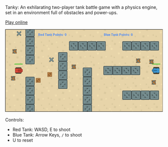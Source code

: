 Tanky: An exhilarating two-player tank battle game with a physics engine, set in an environment full of obstacles and power-ups.

[Play online](https://xmb5.github.io/tanky/tanky.html)

![gameplay](gameplay.png)

Controls:
- Red Tank: WASD, E to shoot
- Blue Tank: Arrow Keys, `/` to shoot
- U to reset